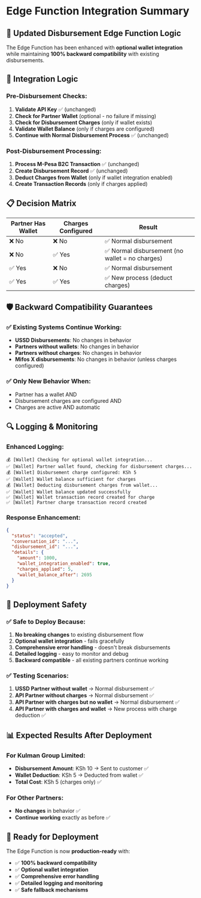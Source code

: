 # Edge Function Integration Summary

## 🎯 **Updated Disbursement Edge Function Logic**

The Edge Function has been enhanced with **optional wallet integration** while maintaining **100% backward compatibility** with existing disbursements.

## 🔧 **Integration Logic**

### **Pre-Disbursement Checks:**
1. **Validate API Key** ✅ (unchanged)
2. **Check for Partner Wallet** (optional - no failure if missing)
3. **Check for Disbursement Charges** (only if wallet exists)
4. **Validate Wallet Balance** (only if charges are configured)
5. **Continue with Normal Disbursement Process** ✅ (unchanged)

### **Post-Disbursement Processing:**
1. **Process M-Pesa B2C Transaction** ✅ (unchanged)
2. **Create Disbursement Record** ✅ (unchanged)
3. **Deduct Charges from Wallet** (only if wallet integration enabled)
4. **Create Transaction Records** (only if charges applied)

## 📋 **Decision Matrix**

| Partner Has Wallet | Charges Configured | Result |
|-------------------|-------------------|---------|
| ❌ No | ❌ No | ✅ Normal disbursement |
| ❌ No | ✅ Yes | ✅ Normal disbursement (no wallet = no charges) |
| ✅ Yes | ❌ No | ✅ Normal disbursement |
| ✅ Yes | ✅ Yes | ✅ New process (deduct charges) |

## 🛡️ **Backward Compatibility Guarantees**

### **✅ Existing Systems Continue Working:**
- **USSD Disbursements**: No changes in behavior
- **Partners without wallets**: No changes in behavior
- **Partners without charges**: No changes in behavior
- **Mifos X disbursements**: No changes in behavior (unless charges configured)

### **✅ Only New Behavior When:**
- Partner has a wallet AND
- Disbursement charges are configured AND
- Charges are active AND automatic

## 🔍 **Logging & Monitoring**

### **Enhanced Logging:**
```
💰 [Wallet] Checking for optional wallet integration...
✅ [Wallet] Partner wallet found, checking for disbursement charges...
💰 [Wallet] Disbursement charge configured: KSh 5
✅ [Wallet] Wallet balance sufficient for charges
💰 [Wallet] Deducting disbursement charges from wallet...
✅ [Wallet] Wallet balance updated successfully
✅ [Wallet] Wallet transaction record created for charge
✅ [Wallet] Partner charge transaction record created
```

### **Response Enhancement:**
```json
{
  "status": "accepted",
  "conversation_id": "...",
  "disbursement_id": "...",
  "details": {
    "amount": 1000,
    "wallet_integration_enabled": true,
    "charges_applied": 5,
    "wallet_balance_after": 2695
  }
}
```

## 🚀 **Deployment Safety**

### **✅ Safe to Deploy Because:**
1. **No breaking changes** to existing disbursement flow
2. **Optional wallet integration** - fails gracefully
3. **Comprehensive error handling** - doesn't break disbursements
4. **Detailed logging** - easy to monitor and debug
5. **Backward compatible** - all existing partners continue working

### **✅ Testing Scenarios:**
1. **USSD Partner without wallet** → Normal disbursement ✅
2. **API Partner without charges** → Normal disbursement ✅
3. **API Partner with charges but no wallet** → Normal disbursement ✅
4. **API Partner with charges and wallet** → New process with charge deduction ✅

## 📊 **Expected Results After Deployment**

### **For Kulman Group Limited:**
- **Disbursement Amount**: KSh 10 → Sent to customer ✅
- **Wallet Deduction**: KSh 5 → Deducted from wallet ✅
- **Total Cost**: KSh 5 (charges only) ✅

### **For Other Partners:**
- **No changes** in behavior ✅
- **Continue working** exactly as before ✅

## 🎉 **Ready for Deployment**

The Edge Function is now **production-ready** with:
- ✅ **100% backward compatibility**
- ✅ **Optional wallet integration**
- ✅ **Comprehensive error handling**
- ✅ **Detailed logging and monitoring**
- ✅ **Safe fallback mechanisms**

